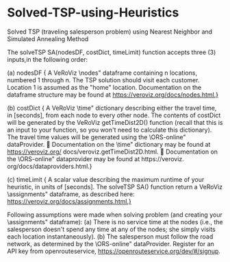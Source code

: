 # Solved-TSP-using-Heuristics
Solved TSP (traveling salesperson problem) using Nearest Neighbor and Simulated Annealing Method

The solveTSP SA(nodesDF, costDict, timeLimit) function accepts three (3) inputs,in the following order:

(a) nodesDF { A VeRoViz \nodes" dataframe containing n locations, numbered 1
through n. The TSP solution should visit each customer.
Location 1 is assumed as  the "home" location. 
Documentation on the dataframe structure may be found at https://veroviz.org/docs/nodes.html.}

(b) costDict { A VeRoViz \time" dictionary describing either the travel time, in [seconds], from each node to every other node. 
The contents of costDict will be generated by the VeRoViz getTimeDist2D() function (recall that this is an input to your function,
so you won't need to calculate this dictionary). 
The travel time values will be generated using the \ORS-online" dataProvider.
 Documentation on the \time" dictionary may be found at https://veroviz.org/
docs/veroviz.getTimeDist2D.html.
 Documentation on the \ORS-online" dataprovider may be found at https://veroviz.
org/docs/dataproviders.html.}

(c) timeLimit { A scalar value describing the maximum runtime of your heuristic, in units of [seconds].
The solveTSP SA() function return a VeRoViz \assignments" dataframe, as described here: https://veroviz.org/docs/assignments.html.}


Following assumptions were made when solving problem (and creating your \assignments" dataframe):
(a) There is no service time at the nodes (i.e., the salesperson doesn't spend any time at
any of the nodes; she simply visits each location instantaneously).
(b) The salesperson must follow the road network, as determined by the \ORS-online" dataProvider.
Register for an API key from openrouteservice, https://openrouteservice.org/dev/#/signup.
